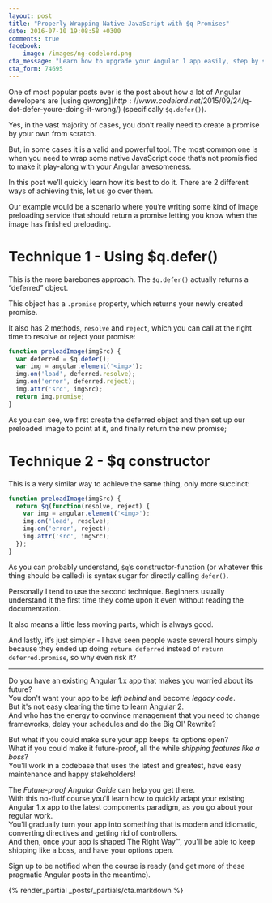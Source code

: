 ```yaml
---
layout: post
title: "Properly Wrapping Native JavaScript with $q Promises"
date: 2016-07-10 19:08:58 +0300
comments: true
facebook:
    image: /images/ng-codelord.png
cta_message: "Learn how to upgrade your Angular 1 app easily, step by step!"
cta_form: 74695
---
```


One of most popular posts ever is the post about how a lot of Angular developers are [using $q wrong](http://www.codelord.net/2015/09/24/$q-dot-defer-youre-doing-it-wrong/) (specifically `$q.defer()`).

Yes, in the vast majority of cases, you don’t really need to create a promise by your own from scratch.

But, in some cases it is a valid and powerful tool.
The most common one is when you need to wrap some native JavaScript code that’s not promisified to make it play-along with your Angular awesomeness.

In this post we’ll quickly learn how it’s best to do it.
There are 2 different ways of achieving this, let us go over them.

Our example would be a scenario where you’re writing some kind of image preloading service that should return a promise letting you know when the image has finished preloading.

# Technique 1 - Using $q.defer()

This is the more barebones approach.
The `$q.defer()` actually returns a “deferred” object.

This object has a `.promise` property, which returns your newly created promise.

It also has 2 methods, `resolve` and `reject`, which you can call at the right time to resolve or reject your promise:

```javascript
function preloadImage(imgSrc) {
  var deferred = $q.defer();
  var img = angular.element('<img>');
  img.on('load', deferred.resolve);
  img.on('error', deferred.reject);
  img.attr('src', imgSrc);
  return img.promise;
}
```

As you can see, we first create the deferred object and then set up our preloaded image to point at it, and finally return the new promise;

# Technique 2 - $q constructor

This is a very similar way to achieve the same thing, only more succinct:

```javascript
function preloadImage(imgSrc) {
  return $q(function(resolve, reject) {
    var img = angular.element('<img>');
    img.on('load', resolve);
    img.on('error', reject);
    img.attr('src', imgSrc);
  });
}
```

As you can probably understand, `$q`’s constructor-function (or whatever this thing should be called) is syntax sugar for directly calling `defer()`.

Personally I tend to use the second technique.
Beginners usually understand it the first time they come upon it even without reading the documentation.

It also means a little less moving parts, which is always good.

And lastly, it’s just simpler - I have seen people waste several hours simply because they ended up doing `return deferred` instead of `return deferred.promise`, so why even risk it?

<hr>

Do you have an existing Angular 1.x app that makes you worried about its future?  
You don't want your app to be *left behind* and become *legacy code*.  
But it's not easy clearing the time to learn Angular 2.  
And who has the energy to convince management that you need to change frameworks, delay your schedules and do the Big Ol' Rewrite?

But what if you could make sure your app keeps its options open?  
What if you could make it future-proof, all the while *shipping features like a boss*?  
You'll work in a codebase that uses the latest and greatest, have easy maintenance and happy stakeholders!

The *Future-proof Angular Guide* can help you get there.  
With this no-fluff course you'll learn how to quickly adapt your existing Angular 1.x app to the latest components paradigm, as you go about your regular work.  
You'll gradually turn your app into something that is modern and idiomatic, converting directives and getting rid of controllers.  
And then, once your app is shaped The Right Way™, you'll be able to keep shipping like a boss, and have your options open.

Sign up to be notified when the course is ready (and get more of these pragmatic Angular posts in the meantime).

{% render_partial _posts/_partials/cta.markdown %}
